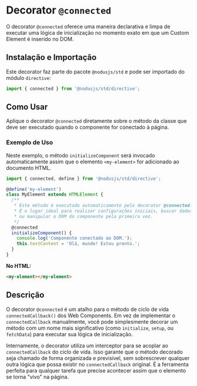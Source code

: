 # Decorator `@connected`

O decorator `@connected` oferece uma maneira declarativa e limpa de executar uma lógica de inicialização no momento exato em que um Custom Element é inserido no DOM.

## Instalação e Importação

Este decorator faz parte do pacote `@nodusjs/std` e pode ser importado do módulo `directive`:

```javascript
import { connected } from '@nodusjs/std/directive';
```

## Como Usar

Aplique o decorator `@connected` diretamente sobre o método da classe que deve ser executado quando o componente for conectado à página.

### Exemplo de Uso

Neste exemplo, o método `initializeComponent` será invocado automaticamente assim que o elemento `<my-element>` for adicionado ao documento HTML.

```javascript
import { connected, define } from '@nodusjs/std/directive';

@define('my-element')
class MyElement extends HTMLElement {
  /**
   * Este método é executado automaticamente pelo decorator @connected.
   * É o lugar ideal para realizar configurações iniciais, buscar dados
   * ou manipular o DOM do componente pela primeira vez.
   */
  @connected
  initializeComponent() {
    console.log('Componente conectado ao DOM.');
    this.textContent = 'Olá, mundo! Estou pronto.';
  }
}
```

**No HTML:**

```html
<my-element></my-element>
```

## Descrição

O decorator `@connected` é um atalho para o método de ciclo de vida `connectedCallback()` dos Web Components. Em vez de implementar o `connectedCallback` manualmente, você pode simplesmente decorar um método com um nome mais significativo (como `initialize`, `setup`, ou `fetchData`) para executar sua lógica de inicialização.

Internamente, o decorator utiliza um interceptor para se acoplar ao `connectedCallback` do ciclo de vida. Isso garante que o método decorado seja chamado de forma organizada e previsível, sem sobrescrever qualquer outra lógica que possa existir no `connectedCallback` original. É a ferramenta perfeita para qualquer tarefa que precise acontecer assim que o elemento se torna "vivo" na página.
